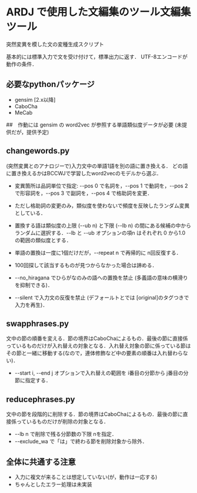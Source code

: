 # ARDJ で使用した文編集のツール文編集ツール
突然変異を模した文の変種生成スクリプト

基本的には標準入力で文を受け付けて，標準出力に返す．
UTF-8エンコードが動作の条件．

## 必要なpythonパッケージ
- gensim [2.x以降]
- CaboCha
- MeCab

##　作動には gensim の word2vec が参照する単語類似度データが必要 (未提供だが，提供予定)

## changewords.py
(突然変異とのアナロジーで)入力文中の単語1語を別の語に置き換える． どの語に置き換えるかはBCCWJで学習したword2vecのモデルから選ぶ．
- 変異箇所は品詞単位で指定: --pos 0 で名詞を，--pos 1 で動詞を，--pos 2 で形容詞を，--pos 3 で副詞を，--pos 4 で格助詞を変更．
- ただし格助詞の変更のみ，類似度を使わないで頻度を反映したランダム変異としている．

- 置換する語は類似度の上限 (--ub n) と下限 (--lb n) の間にある候補の中からランダムに選択する．--lb と --ub オプションの項n はそれぞれ 0 から1.0 の範囲の類似度とする．
- 単語の置換は一度に1個だけだが，--repeat n で再帰的に n回反復する．
- 100回探して該当するものが見つからなかった場合は諦める．
- --no_hiragana でひらがなのみの語への置換を禁止 (多義語の意味の横滑りを抑制できる)．
- --silent で入力文の反復を禁止 (デフォールトとでは [original]のタグつきで入力を再生)．

## swapphrases.py
文中の節の順番を変える．節の境界はCaboChaによるもの．最後の節に直接係っているものだけが入れ替えの対象となる．入れ替え対象の節に係っている節はその節と一緒に移動する(なので，連体修飾など中の要素の順番は入れ替わらない)．
- --start i, --end j オプションで入れ替えの範囲を i番目の分節から j番目の分節に指定する．

## reducephrases.py
文中の節を段階的に削除する．節の境界はCaboChaによるもの．最後の節に直接係っているものだけが削除の対象となる．
- --lb n で削除で残る分節数の下限 nを指定．
- --exclude_wa で「は」で終わる節を削除対象から除外．

## 全体に共通する注意
- 入力に複文が来ることは想定していない(が，動作は一応する)
- ちゃんとしたエラー処理は未実装

